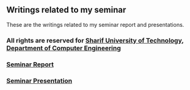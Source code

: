 ## Writings related to my seminar

These are the writings related to my seminar report and presentations.

### All rights are reserved for [Sharif University of Technology](http://www.sharif.ir/web/en), [Department of Computer Engineering](http://ce.sharif.edu/)

### [Seminar Report](https://github.com/yassersouri/seminar-writings/releases/download/v1/seminar_report.pdf)

### [Seminar Presentation](https://github.com/yassersouri/seminar-writings/releases/download/v1/seminar_presentation.pdf)
